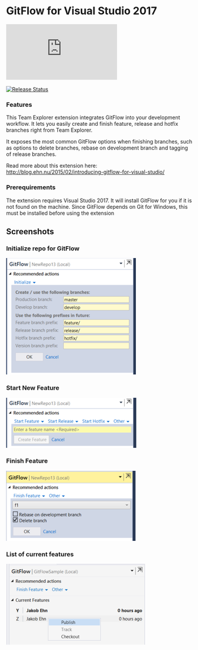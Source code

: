 # GitFlow for Visual Studio 2017

[![Build Status](https://dev.azure.com/gitflowvs/GitFlowVS/_apis/build/status/GitFlow.VS)](https://dev.azure.com/gitflowvs/GitFlowVS/_build/latest?definitionId=1)

[![Release Status](https://vsrm.dev.azure.com/gitflowvs/_apis/public/Release/badge/5a9a320c-6abf-47d7-9c95-3befcfc93113/1/1)](https://vsrm.dev.azure.com/gitflowvs/_apis/public/Release/badge/5a9a320c-6abf-47d7-9c95-3befcfc93113/1/1)




### Features 
This Team Explorer extension integrates GitFlow into your development workflow. It lets you easily create and finish feature, release and hotfix branches right from Team Explorer. 

It exposes the most common GitFlow options when finishing branches, such as options to delete branches, rebase on development branch and tagging of release branches.

Read more about this extension here:
http://blog.ehn.nu/2015/02/introducing-gitflow-for-visual-studio/

 

### Prerequirements
The extension requires Visual Studio 2017. It will install GitFlow for you if it is not found on the machine. Since GitFlow depends on Git for Windows, this must be installed before using the extension 
 

## Screenshots

### Initialize repo for GitFlow

![Initialize](Images/gf_init.png)

### Start New Feature

![Start feature](Images/gf_startfeature.png)

### Finish Feature

![Finish feature](Images/gf_finishfeature.png)

### List of current features

![List features](Images/gf_features.png)
